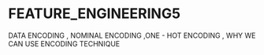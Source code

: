 # FEATURE_ENGINEERING5
DATA ENCODING  , NOMINAL ENCODING  ,ONE - HOT ENCODING  , WHY WE CAN USE ENCODING TECHNIQUE
